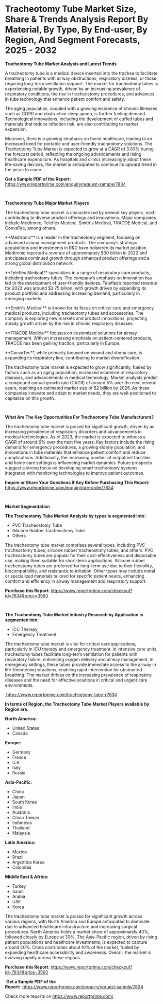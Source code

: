 <p><h1>Tracheotomy Tube Market Size, Share & Trends Analysis Report By Material, By Type, By End-user, By Region, And Segment Forecasts, 2025 - 2032</h1></p><p><strong>Tracheotomy Tube Market Analysis and Latest Trends</strong></p>
<p><p>A tracheotomy tube is a medical device inserted into the trachea to facilitate breathing in patients with airway obstructions, respiratory distress, or those requiring long-term ventilation support. The market for tracheotomy tubes is experiencing notable growth, driven by an increasing prevalence of respiratory conditions, the rise in tracheostomy procedures, and advances in tube technology that enhance patient comfort and safety.</p><p>The aging population, coupled with a growing incidence of chronic illnesses such as COPD and obstructive sleep apnea, is further fueling demand. Technological innovations, including the development of cuffed tubes and materials that reduce infection risk, are also contributing to market expansion. </p><p>Moreover, there is a growing emphasis on home healthcare, leading to an increased need for portable and user-friendly tracheotomy solutions. The Tracheotomy Tube Market is expected to grow at a CAGR of 3.80% during the forecast period, reflecting the ongoing advancements and rising healthcare expenditure. As hospitals and clinics increasingly adopt these life-saving devices, the market is anticipated to continue its upward trend in the years to come.</p></p>
<p><strong>Get a Sample PDF of the Report:&nbsp;</strong> <a href="https://www.reportprime.com/enquiry/request-sample/7834?utm_campaign=2296&utm_medium=2&utm_source=Github&utm_content=ia&utm_term=19032025&utm_id=tracheotomy-tube">https://www.reportprime.com/enquiry/request-sample/7834</a></p>
<p>&nbsp;</p>
<p><strong>Tracheotomy Tube Major Market Players</strong></p>
<p><p>The tracheotomy tube market is characterized by several key players, each contributing to diverse product offerings and innovations. Major companies include Medtronic, Teleflex Medical, Smith's Medical, TRACOE Medical, and ConvaTec, among others.</p><p>**Medtronic** is a leader in the tracheotomy segment, focusing on advanced airway management products. The company’s strategic acquisitions and investments in R&D have bolstered its market position. Medtronic reported a revenue of approximately $30 billion in 2022 and anticipates continued growth through enhanced product offerings and a strong global distribution network.</p><p>**Teleflex Medical** specializes in a range of respiratory care products, including tracheotomy tubes. The company’s emphasis on innovation has led to the development of user-friendly devices. Teleflex’s reported revenue for 2022 was around $2.75 billion, with growth driven by expanding its product portfolio and addressing increasing demand, particularly in emerging markets.</p><p>**Smith's Medical** is known for its focus on critical care and emergency medical products, including tracheotomy tubes and accessories. The company is exploring new markets and product innovations, projecting steady growth driven by the rise in chronic respiratory diseases.</p><p>**TRACOE Medical** focuses on customized solutions for airway management. With an increasing emphasis on patient-centered products, TRACOE has been gaining traction, particularly in Europe.</p><p>**ConvaTec**, while primarily focused on wound and stoma care, is expanding its respiratory line, contributing to market diversification.</p><p>The tracheotomy tube market is expected to grow significantly, fueled by factors such as an aging population, increased incidence of respiratory diseases, and advancements in medical technology. Market analysts predict a compound annual growth rate (CAGR) of around 5% over the next several years, reaching an estimated market size of $2 billion by 2026. As these companies innovate and adapt to market needs, they are well-positioned to capitalize on this growth.</p></p>
<p>&nbsp;</p>
<p><strong>What Are The Key Opportunities For Tracheotomy Tube Manufacturers?</strong></p>
<p><p>The tracheotomy tube market is poised for significant growth, driven by an increasing prevalence of respiratory disorders and advancements in medical technologies. As of 2023, the market is expected to witness a CAGR of around 6% over the next five years. Key factors include the rising demand for emergency procedures, a growing elderly population, and innovations in tube materials that enhance patient comfort and reduce complications. Additionally, the increasing number of outpatient facilities and home care settings is influencing market dynamics. Future prospects suggest a strong focus on developing smart tracheotomy systems integrated with monitoring technologies to improve patient outcomes.</p></p>
<p><strong>Inquire or Share Your Questions If Any Before Purchasing This Report:</strong> <a href="https://www.reportprime.com/enquiry/pre-order/7834?utm_campaign=2296&utm_medium=2&utm_source=Github&utm_content=ia&utm_term=19032025&utm_id=tracheotomy-tube">https://www.reportprime.com/enquiry/pre-order/7834</a></p>
<p>&nbsp;</p>
<p><strong>Market Segmentation</strong></p>
<p><strong>The Tracheotomy Tube Market Analysis by types is segmented into:</strong></p>
<p><ul><li>PVC Tracheostomy Tube</li><li>Silicone Rubber Tracheostomy Tube</li><li>Others</li></ul></p>
<p><p>The tracheotomy tube market comprises several types, including PVC tracheostomy tubes, silicone rubber tracheostomy tubes, and others. PVC tracheostomy tubes are popular for their cost-effectiveness and disposable use, making them suitable for short-term applications. Silicone rubber tracheostomy tubes are preferred for long-term use due to their flexibility, biocompatibility, and resistance to irritation. Other types may include metal or specialized materials tailored for specific patient needs, enhancing comfort and efficiency in airway management and respiratory support.</p></p>
<p><strong>Purchase this Report:&nbsp;</strong><a href="https://www.reportprime.com/checkout?id=7834&price=3590&utm_campaign=2296&utm_medium=2&utm_source=Github&utm_content=ia&utm_term=19032025&utm_id=tracheotomy-tube">https://www.reportprime.com/checkout?id=7834&price=3590</a></p>
<p>&nbsp;</p>
<p><strong>The Tracheotomy Tube Market Industry Research by Application is segmented into:</strong></p>
<p><ul><li>ICU Therapy</li><li>Emergency Treatment</li></ul></p>
<p><p>The tracheotomy tube market is vital for critical care applications, particularly in ICU therapy and emergency treatment. In intensive care units, tracheotomy tubes facilitate long-term ventilation for patients with respiratory failure, enhancing oxygen delivery and airway management. In emergency settings, these tubes provide immediate access to the airway in life-threatening situations, enabling rapid intervention for obstructed breathing. The market thrives on the increasing prevalence of respiratory diseases and the need for effective solutions in critical and urgent care environments.</p></p>
<p><a href="https://www.reportprime.com/tracheotomy-tube-r7834?utm_campaign=2296&utm_medium=2&utm_source=Github&utm_content=ia&utm_term=19032025&utm_id=tracheotomy-tube">&nbsp;https://www.reportprime.com/tracheotomy-tube-r7834</a></p>
<p><strong>In terms of Region, the Tracheotomy Tube Market Players available by Region are:</strong></p>
<p>
    <p> <strong> North America: </strong>
        <ul>
            <li>United States</li>
            <li>Canada</li>
        </ul>
        </p> 
    <p> <strong> Europe: </strong>
        <ul>
            <li>Germany</li>
            <li>France</li>
            <li>U.K.</li>
            <li>Italy</li>
            <li>Russia</li>
        </ul>
        </p> 
    <p> <strong> Asia-Pacific: </strong>
        <ul>
            <li>China</li>
            <li>Japan</li>
            <li>South Korea</li>
            <li>India</li>
            <li>Australia</li>
            <li>China Taiwan</li>
            <li>Indonesia</li>
            <li>Thailand</li>
            <li>Malaysia</li>
        </ul>
        </p> 
    <p> <strong> Latin America: </strong>
        <ul>
            <li>Mexico</li>
            <li>Brazil</li>
            <li>Argentina Korea</li>
            <li>Colombia</li>
        </ul>
        </p> 
    <p> <strong> Middle East & Africa: </strong>
        <ul>
            <li>Turkey</li>
            <li>Saudi</li>
            <li>Arabia</li>
            <li>UAE</li>
            <li>Korea</li>
        </ul>
    </p>
    </p>
<p><p>The tracheotomy tube market is poised for significant growth across various regions, with North America and Europe anticipated to dominate due to advanced healthcare infrastructure and increasing surgical procedures. North America holds a market share of approximately 40%, followed closely by Europe at 30%. The Asia-Pacific region, driven by rising patient populations and healthcare investments, is expected to capture around 20%. China contributes about 10% of the market, fueled by expanding healthcare accessibility and awareness. Overall, the market is evolving rapidly across these regions.</p></p>
<p><strong>Purchase this Report: </strong><a href="https://www.reportprime.com/checkout?id=7834&price=3590&utm_campaign=2296&utm_medium=2&utm_source=Github&utm_content=ia&utm_term=19032025&utm_id=tracheotomy-tube">https://www.reportprime.com/checkout?id=7834&price=3590</a></p>
<p>&nbsp;<strong>Get a Sample PDF of the Report:&nbsp;&nbsp;</strong><a href="https://www.reportprime.com/enquiry/request-sample/7834?utm_campaign=2296&utm_medium=2&utm_source=Github&utm_content=ia&utm_term=19032025&utm_id=tracheotomy-tube">https://www.reportprime.com/enquiry/request-sample/7834</a></p>
<p><strong></strong></p>
<p>Check more reports on <a href="https://www.reportprime.com/?utm_campaign=2296&utm_medium=2&utm_source=Github&utm_content=ia&utm_term=19032025&utm_id=tracheotomy-tube">https://www.reportprime.com/</a></p>